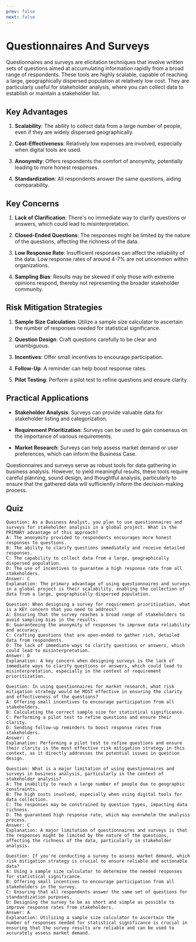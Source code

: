 ```yaml
---
prev: false
next: false
---
```


# Questionnaires And Surveys

Questionnaires and surveys are elicitation techniques that involve written sets of questions aimed at accumulating information rapidly from a broad range of respondents. These tools are highly scalable, capable of reaching a large, geographically dispersed population at relatively low cost. They are particularly useful for stakeholder analysis, where you can collect data to establish or maintain a stakeholder list.

## Key Advantages

1. **Scalability**: The ability to collect data from a large number of people, even if they are widely dispersed geographically.

2. **Cost-Effectiveness**: Relatively low expenses are involved, especially when digital tools are used.

3. **Anonymity**: Offers respondents the comfort of anonymity, potentially leading to more honest responses.

4. **Standardization**: All respondents answer the same questions, aiding comparability.

## Key Concerns

1. **Lack of Clarification**: There's no immediate way to clarify questions or answers, which could lead to misinterpretation.

2. **Closed-Ended Questions**: The responses might be limited by the nature of the questions, affecting the richness of the data.

3. **Low Response Rate**: Insufficient responses can affect the reliability of the data. Low response rates of around 4-7% are not uncommon within organizations.

4. **Sampling Bias**: Results may be skewed if only those with extreme opinions respond, thereby not representing the broader stakeholder community.

## Risk Mitigation Strategies

1. **Sample Size Calculation**: Utilize a sample size calculator to ascertain the number of responses needed for statistical significance.

2. **Question Design**: Craft questions carefully to be clear and unambiguous.

3. **Incentives**: Offer small incentives to encourage participation.

4. **Follow-Up**: A reminder can help boost response rates.

5. **Pilot Testing**: Perform a pilot test to refine questions and ensure clarity.

## Practical Applications

- **Stakeholder Analysis**: Surveys can provide valuable data for stakeholder listing and categorization.

- **Requirement Prioritization**: Surveys can be used to gain consensus on the importance of various requirements.

- **Market Research**: Surveys can help assess market demand or user preferences, which can inform the Business Case.

Questionnaires and surveys serve as robust tools for data gathering in business analysis. However, to yield meaningful results, these tools require careful planning, sound design, and thoughtful analysis, particularly to ensure that the gathered data will sufficiently inform the decision-making process.

## Quiz

```quiz
Question: As a Business Analyst, you plan to use questionnaires and surveys for stakeholder analysis in a global project. What is the PRIMARY advantage of this approach?
A: The anonymity provided to respondents encourages more honest responses to questions.
B: The ability to clarify questions immediately and receive detailed responses.
C: The capability to collect data from a large, geographically dispersed population.
D: The use of incentives to guarantee a high response rate from all stakeholders.
Answer: C
Explanation: The primary advantage of using questionnaires and surveys in a global project is their scalability, enabling the collection of data from a large, geographically dispersed population.

Question: When designing a survey for requirement prioritization, what is a KEY concern that you need to address?
A: Ensuring that the survey reaches a broad range of stakeholders to avoid sampling bias in the results.
B: Guaranteeing the anonymity of responses to improve data reliability and accuracy.
C: Crafting questions that are open-ended to gather rich, detailed data from respondents.
D: The lack of immediate ways to clarify questions or answers, which could lead to misinterpretation.
Answer: D
Explanation: A key concern when designing surveys is the lack of immediate ways to clarify questions or answers, which could lead to misinterpretation, especially in the context of requirement prioritization.

Question: In using questionnaires for market research, what risk mitigation strategy would be MOST effective in ensuring the clarity and effectiveness of the questions?
A: Offering small incentives to encourage participation from all stakeholders.
B: Calculating the correct sample size for statistical significance.
C: Performing a pilot test to refine questions and ensure their clarity.
D: Sending follow-up reminders to boost response rates from stakeholders.
Answer: C
Explanation: Performing a pilot test to refine questions and ensure their clarity is the most effective risk mitigation strategy in this context, as it directly addresses the potential issues in question design.

Question: What is a major limitation of using questionnaires and surveys in business analysis, particularly in the context of stakeholder analysis?
A: The inability to reach a large number of people due to geographic constraints.
B: The high costs involved, especially when using digital tools for data collection.
C: The responses may be constrained by question types, impacting data richness.
D: The guaranteed high response rate, which may overwhelm the analysis process.
Answer: C
Explanation: A major limitation of questionnaires and surveys is that the responses might be limited by the nature of the questions, affecting the richness of the data, particularly in stakeholder analysis.

Question: If you're conducting a survey to assess market demand, which risk mitigation strategy is crucial to ensure reliable and actionable data?
A: Using a sample size calculator to determine the needed responses for statistical significance.
B: Offering small incentives to encourage participation from all stakeholders in the survey.
C: Ensuring that all respondents answer the same set of questions for standardization purposes.
D: Designing the survey to be as short and simple as possible to improve response rates from stakeholders.
Answer: A
Explanation: Utilizing a sample size calculator to ascertain the number of responses needed for statistical significance is crucial in ensuring that the survey results are reliable and can be used to accurately assess market demand.

```
